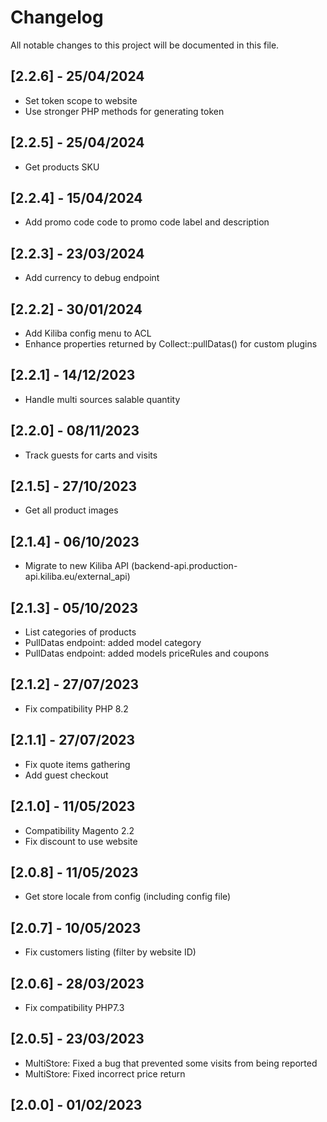 # Changelog
All notable changes to this project will be documented in this file.

## [2.2.6] - 25/04/2024
- Set token scope to website
- Use stronger PHP methods for generating token
## [2.2.5] - 25/04/2024
- Get products SKU
## [2.2.4] - 15/04/2024
- Add promo code code to promo code label and description
## [2.2.3] - 23/03/2024
- Add currency to debug endpoint
## [2.2.2] - 30/01/2024
- Add Kiliba config menu to ACL
- Enhance properties returned by Collect::pullDatas() for custom plugins
## [2.2.1] - 14/12/2023
- Handle multi sources salable quantity
## [2.2.0] - 08/11/2023
- Track guests for carts and visits
## [2.1.5] - 27/10/2023
- Get all product images
## [2.1.4] - 06/10/2023
- Migrate to new Kiliba API (backend-api.production-api.kiliba.eu/external_api)
## [2.1.3] - 05/10/2023
- List categories of products
- PullDatas endpoint: added model category
- PullDatas endpoint: added models priceRules and coupons
## [2.1.2] - 27/07/2023
- Fix compatibility PHP 8.2
## [2.1.1] - 27/07/2023
- Fix quote items gathering
- Add guest checkout
## [2.1.0] - 11/05/2023
- Compatibility Magento 2.2
- Fix discount to use website
## [2.0.8] - 11/05/2023
- Get store locale from config (including config file)
## [2.0.7] - 10/05/2023
- Fix customers listing (filter by website ID)
## [2.0.6] - 28/03/2023
- Fix compatibility PHP7.3
## [2.0.5] - 23/03/2023
- MultiStore: Fixed a bug that prevented some visits from being reported
- MultiStore: Fixed incorrect price return
## [2.0.0] - 01/02/2023
